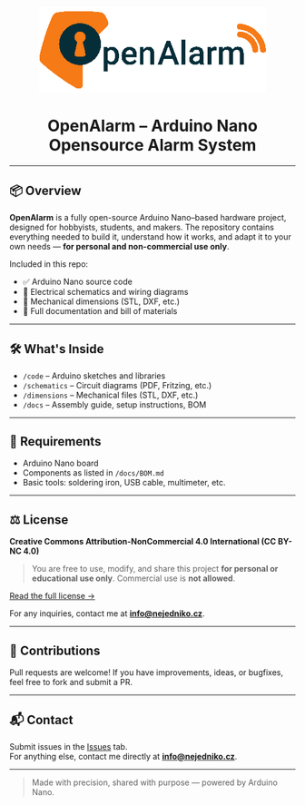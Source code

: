 <p align="center">
  <img src="logo.png" alt="OpenAlarm Logo" width="400">
</p>

<h1 align="center">OpenAlarm – Arduino Nano Opensource Alarm System</h1>

---

## 📦 Overview

**OpenAlarm** is a fully open-source Arduino Nano–based hardware project, designed for hobbyists, students, and makers. The repository contains everything needed to build it, understand how it works, and adapt it to your own needs — **for personal and non-commercial use only**.

Included in this repo:

- ✅ Arduino Nano source code  
- 🔌 Electrical schematics and wiring diagrams  
- 📐 Mechanical dimensions (STL, DXF, etc.)  
- 📄 Full documentation and bill of materials  

---

## 🛠 What's Inside

- `/code` – Arduino sketches and libraries  
- `/schematics` – Circuit diagrams (PDF, Fritzing, etc.)  
- `/dimensions` – Mechanical files (STL, DXF, etc.)  
- `/docs` – Assembly guide, setup instructions, BOM  

---

## 🔧 Requirements

- Arduino Nano board  
- Components as listed in `/docs/BOM.md`  
- Basic tools: soldering iron, USB cable, multimeter, etc.

---

## ⚖️ License

**Creative Commons Attribution-NonCommercial 4.0 International (CC BY-NC 4.0)**

> You are free to use, modify, and share this project **for personal or educational use only**. Commercial use is **not allowed**.

[Read the full license →](https://creativecommons.org/licenses/by-nc/4.0/)

For any inquiries, contact me at **info@nejedniko.cz**.

---

## 🤝 Contributions

Pull requests are welcome! If you have improvements, ideas, or bugfixes, feel free to fork and submit a PR.

---

## 📬 Contact

Submit issues in the [Issues](../../issues) tab.  
For anything else, contact me directly at **info@nejedniko.cz**.

---

> Made with precision, shared with purpose — powered by Arduino Nano.
